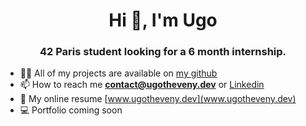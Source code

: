 <h1 align="center">Hi 👋, I'm Ugo</h1>
<h3 align="center">42 Paris student looking for a 6 month internship.</h3>

- 👨‍💻 All of my projects are available on [my github](https://github.com/S-i-d-V/)
- 📫 How to reach me **contact@ugotheveny.dev** or [Linkedin](https://www.linkedin.com/in/ugo-theveny/)
- 📄 My online resume [www.ugotheveny.dev](www.ugotheveny.dev)
- 💻 Portfolio coming soon
